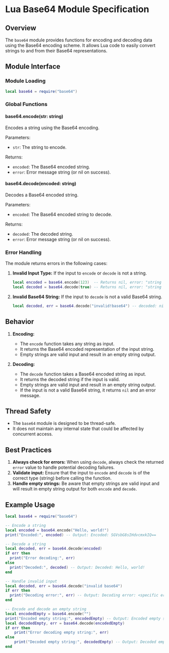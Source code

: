 # Lua Base64 Module Specification

## Overview

The `base64` module provides functions for encoding and decoding data using the Base64 encoding scheme. It allows Lua
code to easily convert strings to and from their Base64 representations.

## Module Interface

### Module Loading

```lua
local base64 = require("base64")
```

### Global Functions

#### base64.encode(str: string)

Encodes a string using the Base64 encoding.

Parameters:

- `str`: The string to encode.

Returns:

- `encoded`: The Base64 encoded string.
- `error`: Error message string (or nil on success).

#### base64.decode(encoded: string)

Decodes a Base64 encoded string.

Parameters:

- `encoded`: The Base64 encoded string to decode.

Returns:

- `decoded`: The decoded string.
- `error`: Error message string (or nil on success).

### Error Handling

The module returns errors in the following cases:

1. **Invalid Input Type:** If the input to `encode` or `decode` is not a string.

    ```lua
    local encoded = base64.encode(123)  -- Returns nil, error: "string expected"
    local decoded = base64.decode(true) -- Returns nil, error: "string expected"
    ```

2. **Invalid Base64 String:** If the input to `decode` is not a valid Base64 string.

    ```lua
    local decoded, err = base64.decode("invalid!base64") -- decoded: nil, err: specific error message from base64 library
    ```

## Behavior

1. **Encoding:**
    - The `encode` function takes any string as input.
    - It returns the Base64 encoded representation of the input string.
    - Empty strings are valid input and result in an empty string output.

2. **Decoding:**
    - The `decode` function takes a Base64 encoded string as input.
    - It returns the decoded string if the input is valid.
    - Empty strings are valid input and result in an empty string output.
    - If the input is not a valid Base64 string, it returns `nil` and an error message.

## Thread Safety

- The `base64` module is designed to be thread-safe.
- It does not maintain any internal state that could be affected by concurrent access.

## Best Practices

1. **Always check for errors:** When using `decode`, always check the returned `error` value to handle potential
   decoding failures.
2. **Validate input:** Ensure that the input to `encode` and `decode` is of the correct type (string) before calling the
   function.
3. **Handle empty strings:** Be aware that empty strings are valid input and will result in empty string output for both
   `encode` and `decode`.

## Example Usage

```lua
local base64 = require("base64")

-- Encode a string
local encoded = base64.encode("Hello, world!")
print("Encoded:", encoded) -- Output: Encoded: SGVsbG8sIHdvcmxkIQ==

-- Decode a string
local decoded, err = base64.decode(encoded)
if err then
  print("Error decoding:", err)
else
  print("Decoded:", decoded) -- Output: Decoded: Hello, world!
end

-- Handle invalid input
local decoded, err = base64.decode("invalid base64")
if err then
  print("Decoding error:", err) -- Output: Decoding error: <specific error message>
end

-- Encode and decode an empty string
local encodedEmpty = base64.encode("")
print("Encoded empty string:", encodedEmpty) -- Output: Encoded empty string:
local decodedEmpty, err = base64.decode(encodedEmpty)
if err then
    print("Error decoding empty string:", err)
else
    print("Decoded empty string:", decodedEmpty) -- Output: Decoded empty string:
end
```
